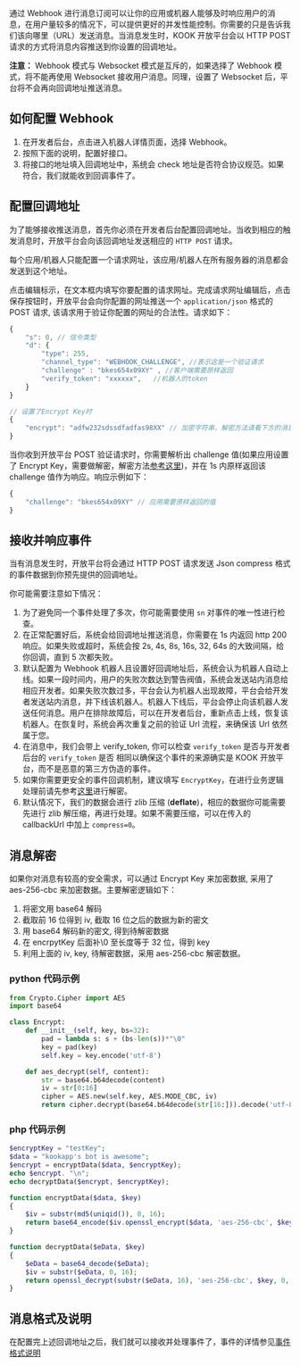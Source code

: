 通过 Webhook 进行消息订阅可以让你的应用或机器人能够及时响应用户的消息，在用户量较多的情况下，可以提供更好的并发性能控制。你需要的只是告诉我们该向哪里（URL）发送消息。当消息发生时，KOOK 开放平台会以 HTTP POST 请求的方式将消息内容推送到你设置的回调地址。

**注意：** Webhook 模式与 Websocket 模式是互斥的，如果选择了 Webhook 模式，将不能再使用 Websocket 接收用户消息。同理，设置了 Websocket 后，平台将不会再向回调地址推送消息。

## 如何配置 Webhook

1. 在开发者后台，点击进入机器人详情页面，选择 Webhook。
2. 按照下面的说明，配置好接口。
3. 将接口的地址填入回调地址中，系统会 check 地址是否符合协议规范。如果符合，我们就能收到回调事件了。

## 配置回调地址

为了能够接收推送消息，首先你必须在开发者后台配置回调地址。当收到相应的触发消息时，开放平台会向该回调地址发送相应的 `HTTP POST` 请求。

每个应用/机器人只能配置一个请求网址，该应用/机器人在所有服务器的消息都会发送到这个地址。

点击编辑标示，在文本框内填写你要配置的请求网址。完成请求网址编辑后，点击保存按钮时，开放平台会向你配置的网址推送一个 `application/json` 格式的 POST 请求, 该请求用于验证你配置的网址的合法性。请求如下：

```javascript
{
    "s": 0, // 信令类型
    "d": {
        "type": 255,
        "channel_type": "WEBHOOK_CHALLENGE", //表示这是一个验证请求
        "challenge" : "bkes654x09XY" , //客户端需要原样返回
        "verify_token": "xxxxxx",   //机器人的token
    }
}

// 设置了Encrypt Key时
{
    "encrypt": "adfw232sdssdfadfas98XX" // 加密字符串，解密方法请看下方的消息解密模块
}
```

当你收到开放平台 POST 验证请求时，你需要解析出 challenge 值(如果应用设置了 Encrypt Key，需要做解密，解密方法[参考这里](#消息解密))，并在 1s 内原样返回该 challenge 值作为响应。响应示例如下：

```javascript
{
    "challenge": "bkes654x09XY" // 应用需要原样返回的值
}
```

## 接收并响应事件

当有消息发生时，开放平台将会通过 HTTP POST 请求发送 Json compress 格式的事件数据到你预先提供的回调地址。

你可能需要注意如下情况：

1. 为了避免同一个事件处理了多次，你可能需要使用 `sn` 对事件的唯一性进行检查。
2. 在正常配置好后，系统会给回调地址推送消息，你需要在 1s 内返回 http 200 响应。如果失败或超时，系统会按 2s, 4s, 8s, 16s, 32, 64s 的大致间隔，给你回调，直到 5 次都失败。
3. 默认配置为 Webhook 机器人且设置好回调地址后，系统会认为机器人自动上线。如果一段时间内，用户的失败次数达到警告阀值，系统会发送站内消息给相应开发者。如果失败次数过多，平台会认为机器人出现故障，平台会给开发者发送站内消息，并下线该机器人。机器人下线后，平台会停止向该机器人发送任何消息。用户在排除故障后，可以在开发者后台，重新点击上线，恢复该机器人。在恢复时，系统会再次重复之前的验证 Url 流程，来确保该 Url 依然属于您。
4. 在消息中，我们会带上 verify_token, 你可以检查 `verify_token` 是否与开发者后台的 `verify_token` 是否 相同以确保这个事件的来源确实是 KOOK 开放平台，而不是恶意的第三方伪造的事件。
5. 如果你需要更安全的事件回调机制，建议填写 `EncryptKey`，在进行业务逻辑处理前请先参考[这里](#消息解密)进行解密。
6. 默认情况下，我们的数据会进行 zlib 压缩 (**deflate**)，相应的数据你可能需要先进行 zlib 解压缩，再进行处理。如果不需要压缩，可以在传入的 callbackUrl 中加上 `compress=0`。

## 消息解密

如果你对消息有较高的安全需求，可以通过 Encrypt Key 来加密数据, 采用了 aes-256-cbc 来加密数据。主要解密逻辑如下：

1. 将密文用 base64 解码
2. 截取前 16 位得到 iv, 截取 16 位之后的数据为新的密文
3. 用 base64 解码新的密文, 得到待解密数据
4. 在 encrpytKey 后面补\0 至长度等于 32 位，得到 key
5. 利用上面的 iv, key, 待解密数据，采用 aes-256-cbc 解密数据。

### python 代码示例

```python
from Crypto.Cipher import AES
import base64

class Encrypt:
    def __init__(self, key, bs=32):
        pad = lambda s: s + (bs-len(s))*"\0"
        key = pad(key)
        self.key = key.encode('utf-8')

    def aes_decrypt(self, content):
        str = base64.b64decode(content)
        iv = str[0:16]
        cipher = AES.new(self.key, AES.MODE_CBC, iv)
        return cipher.decrypt(base64.b64decode(str[16:])).decode('utf-8')
```

### php 代码示例

```php
$encryptKey = "testKey";
$data = "kookapp's bot is awesome";
$encrypt = encryptData($data, $encryptKey);
echo $encrypt. "\n";
echo decryptData($encrypt, $encryptKey);

function encryptData($data, $key)
{
    $iv = substr(md5(uniqid()), 0, 16);
    return base64_encode($iv.openssl_encrypt($data, 'aes-256-cbc', $key, 0, $iv));
}

function decryptData($eData, $key)
{
    $eData = base64_decode($eData);
    $iv = substr($eData, 0, 16);
    return openssl_decrypt(substr($eData, 16), 'aes-256-cbc', $key, 0, $iv);
}
```

## 消息格式及说明

在配置完上述回调地址之后，我们就可以接收并处理事件了，事件的详情参见[事件格式说明](https://developer.kookapp.cn/doc/event)
